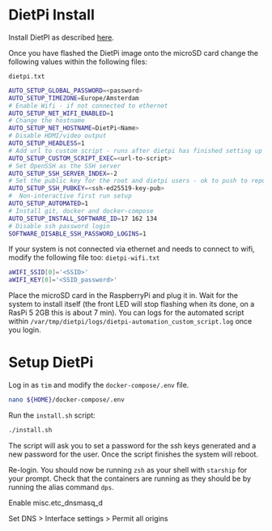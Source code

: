 # DietPi Install

Install DietPI as described [here](https://dietpi.com/docs/install/).

Once you have flashed the DietPi image onto the microSD card change the following values within the following files:

`dietpi.txt`
```bash
AUTO_SETUP_GLOBAL_PASSWORD=<password>
AUTO_SETUP_TIMEZONE=Europe/Amsterdam
# Enable Wifi - if not connected to ethernet
AUTO_SETUP_NET_WIFI_ENABLED=1
# Change the hostname
AUTO_SETUP_NET_HOSTNAME=DietPi<Name>
# Disable HDMI/video output
AUTO_SETUP_HEADLESS=1
# Add url to custom script - runs after dietpi has finished setting up - https link to this repo
AUTO_SETUP_CUSTOM_SCRIPT_EXEC=<url-to-script>
# Set OpenSSH as the SSH server
AUTO_SETUP_SSH_SERVER_INDEX=-2
# Set the public key for the root and dietpi users - ok to push to repo as its the public key
AUTO_SETUP_SSH_PUBKEY=<ssh-ed25519-key-pub>
#  Non-interactive first run setup
AUTO_SETUP_AUTOMATED=1
# Install git, docker and docker-compose
AUTO_SETUP_INSTALL_SOFTWARE_ID=17 162 134
# Disable ssh password login
SOFTWARE_DISABLE_SSH_PASSWORD_LOGINS=1
```

If your system is not connected via ethernet and needs to connect to wifi, modify the following file too:
`dietpi-wifi.txt`
```bash
aWIFI_SSID[0]='<SSID>'
aWIFI_KEY[0]='<SSID_password>'
```

Place the microSD card in the RaspberryPi and plug it in. Wait for the system to install itself (the front LED will stop flashing when its done, on a RasPi 5 2GB this is about 7 min).
You can logs for the automated script within `/var/tmp/dietpi/logs/dietpi-automation_custom_script.log` once you login.

# Setup DietPi

Log in as `tim` and modify the `docker-compose/.env` file.

```bash
nano ${HOME}/docker-compose/.env
```

Run the `install.sh` script:
```bash
./install.sh
```

The script will ask you to set a password for the ssh keys generated and a new password for the user.
Once the script finishes the system will reboot.

Re-login. You should now be running `zsh` as your shell with `starship` for your prompt. Check that the containers are running as they should be by running the alias command `dps`.

Enable misc.etc_dnsmasq_d

Set DNS > Interface settings > Permit all origins